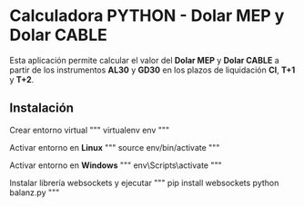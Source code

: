 # Calculadora PYTHON - Dolar MEP y Dolar CABLE

Esta aplicación permite calcular el valor del **Dolar MEP** y **Dolar CABLE** a partir de los instrumentos **AL30** y **GD30** en los plazos de liquidación **CI**, **T+1** y **T+2**.

## Instalación
Crear entorno virtual
"""
virtualenv env
"""
 
Activar entorno en **Linux**
"""
source env/bin/activate
"""

Activar entorno en **Windows** 
"""
env\Scripts\activate
"""

Instalar librería websockets y ejecutar
"""
pip install websockets
python balanz.py
"""